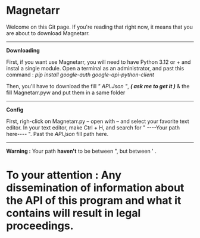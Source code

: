 # Magnetarr
Welcome on this Git page.
If you're reading that right now, it means that you are about to download Magnetarr. 
_______________________________________________________
__Downloading__

First, if you want use Magnetarr, you will need to have Python 3.12 or + and instal a single module.
Open a terminal as an administrator, and past this command :
*pip install google-auth google-api-python-client*

Then, you'll have to download the fill  *" API.Json "*, **_( ask me to get it )_** & the fill Magnetarr.pyw and
put them in a same folder
_______________________________________________________

__Config__

First, righ-click on Magnetarr.py – open with – and select your favorite text editor. 
In your text editor, make Ctrl + H, and search for 
" ----Your path here---- ".
Past the *API.json* fill path here.
_______________________________________________________

__Warning :__ Your path **haven't** to be between ", but between ' .

# To your attention : Any dissemination of information about the API of this program and what it contains will result in legal proceedings.
